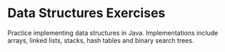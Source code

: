 # Data Structures Exercises
Practice implementing data structures in Java. Implementations include arrays, linked lists, stacks, hash tables and binary search trees.
